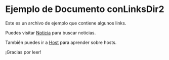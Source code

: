 # Ejemplo de Documento conLinksDir2

Este es un archivo de ejemplo que contiene algunos links.

Puedes visitar [Noticia](https://www.elconfidencial.com/) para buscar noticias.

También puedes ir a [Host](https://www.hostinger.es/) para aprender sobre hosts.

¡Gracias por leer!
